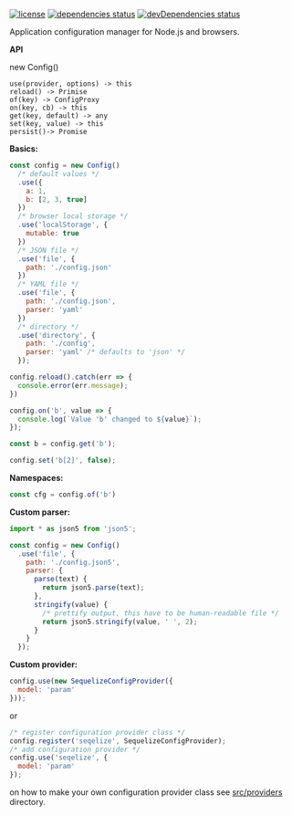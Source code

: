 [![license](https://img.shields.io/github/license/lxndr/node-config.svg?style=flat)](https://tldrlegal.com/license/mit-license) [![dependencies status](https://img.shields.io/david/lxndr/node-config.svg?style=flat)](https://david-dm.org/lxndr/node-config) [![devDependencies status](https://img.shields.io/david/dev/lxndr/node-config.svg?style=flat)](https://david-dm.org/lxndr/node-config#info=devDependencies)

Application configuration manager for Node.js and browsers.

**API**

new Config()

    use(provider, options) -> this
    reload() -> Primise
    of(key) -> ConfigProxy
    on(key, cb) -> this
    get(key, default) -> any
    set(key, value) -> this
    persist()-> Promise


**Basics:**

```javascript
const config = new Config()
  /* default values */
  .use({
    a: 1,
    b: [2, 3, true]
  })
  /* browser local storage */
  .use('localStorage', {
    mutable: true
  })
  /* JSON file */
  .use('file', {
    path: './config.json'
  })
  /* YAML file */
  .use('file', {
    path: './config.json',
    parser: 'yaml'
  })
  /* directory */
  .use('directory', {
    path: './config',
    parser: 'yaml' /* defaults to 'json' */
  });

config.reload().catch(err => {
  console.error(err.message);
})
```

```javascript
config.on('b', value => {
  console.log(`Value 'b' changed to ${value}`);
});

const b = config.get('b');

config.set('b[2]', false);
```

**Namespaces:**

```javascript
const cfg = config.of('b')
```

**Custom parser:**
```javascript
import * as json5 from 'json5';

const config = new Config()
  .use('file', {
    path: './config.json5',
    parser: {
      parse(text) {
        return json5.parse(text);
      },
      stringify(value) {
        /* prettify output, this have to be human-readable file */
        return json5.stringify(value, ' ', 2);
      }
    }
  });
```

**Custom provider:**

```javascript
config.use(new SequelizeConfigProvider({
  model: 'param'
}));
```

or

```javascript
/* register configuration provider class */
config.register('seqelize', SequelizeConfigProvider);
/* add configuration provider */
config.use('seqelize', {
  model: 'param'
});

```

on how to make your own configuration provider class see [src/providers](src/providers) directory.
